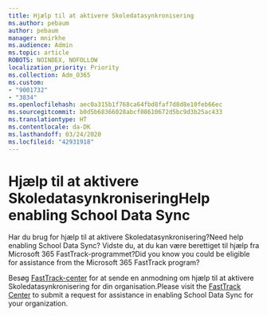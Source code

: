 ```yaml
---
title: Hjælp til at aktivere Skoledatasynkronisering
ms.author: pebaum
author: pebaum
manager: mnirkhe
ms.audience: Admin
ms.topic: article
ROBOTS: NOINDEX, NOFOLLOW
localization_priority: Priority
ms.collection: Adm_O365
ms.custom:
- "9001732"
- "3834"
ms.openlocfilehash: aec0a315b1f768ca64fbd8faf7d8d8e10feb66ec
ms.sourcegitcommit: b0d5b68366028abcf08610672d5bc9d3b25ac433
ms.translationtype: HT
ms.contentlocale: da-DK
ms.lasthandoff: 03/24/2020
ms.locfileid: "42931918"
---
```

# <a name="help-enabling-school-data-sync"></a><span data-ttu-id="8dcb6-102">Hjælp til at aktivere Skoledatasynkronisering</span><span class="sxs-lookup"><span data-stu-id="8dcb6-102">Help enabling School Data Sync</span></span>

<span data-ttu-id="8dcb6-103">Har du brug for hjælp til at aktivere Skoledatasynkronisering?</span><span class="sxs-lookup"><span data-stu-id="8dcb6-103">Need help enabling School Data Sync?</span></span> <span data-ttu-id="8dcb6-104">Vidste du, at du kan være berettiget til hjælp fra Microsoft 365 FastTrack-programmet?</span><span class="sxs-lookup"><span data-stu-id="8dcb6-104">Did you know you could be eligible for assistance from the Microsoft 365 FastTrack program?</span></span>

<span data-ttu-id="8dcb6-105">Besøg [FastTrack-center](https://www.microsoft.com/fasttrack) for at sende en anmodning om hjælp til at aktivere Skoledatasynkronisering for din organisation.</span><span class="sxs-lookup"><span data-stu-id="8dcb6-105">Please visit the [FastTrack Center](https://www.microsoft.com/fasttrack) to submit a request for assistance in enabling School Data Sync for your organization.</span></span>
